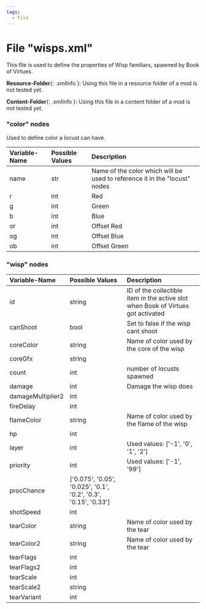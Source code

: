 ```yaml
---
tags:
  - File
---
```

# File "wisps.xml"
This file is used to define the properties of Wisp familiars, spawned by Book of Virtues.

**Resource-Folder**{: .xmlInfo }: Using this file in a resource folder of a mod is not tested yet.

**Content-Folder**{: .xmlInfo }: Using this file in a content folder of a mod is not tested yet.

### "color" nodes
Used to define color a locust can have.

| Variable-Name | Possible Values | Description |
|:--|:--|:--|
| name | str | Name of the color which will be used to reference it in the "locust" nodes|
| r | int | Red |
| g | int | Green |
| b | int | Blue |
| or | int | Offset Red |
| og | int | Offset Blue |
| ob | int | Offset Green |

### "wisp" nodes
| Variable-Name | Possible Values | Description |
|:--|:--|:--|
| id | string | ID of the collectible item in the active slot when Book of Virtues got activated |
| canShoot | bool | Set to false if the wisp cant shoot|
| coreColor | string | Name of color used by the core of the wisp |
| coreGfx | string ||
| count | int | number of locusts spawned |
| damage | int | Damage the wisp does |
| damageMultiplier2 | int ||
| fireDelay | int ||
| flameColor | string | Name of color used by the flame of the wisp |
| hp | int ||
| layer | int | Used values: ['-1', '0', '1', '2'] |
| priority | int | Used values: ['-1', '99'] |
| procChance | ['0.075', '0.05', '0.025', '0.1', '0.2', '0.3', '0.15', '0.33'] ||
| shotSpeed | int ||
| tearColor | string | Name of color used by the tear |
| tearColor2 | string | Name of color used by the tear |
| tearFlags | int ||
| tearFlags2 | int ||
| tearScale | int ||
| tearScale2 | string ||
| tearVariant | int ||

